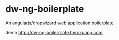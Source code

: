 dw-ng-boilerplate
=================

An angularjs/dropwizard web application boilerplate

demo
http://dw-ng-boilerplate.herokuapp.com
